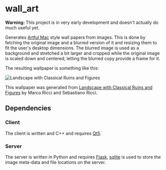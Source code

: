wall\_art
===

**Warning:** This project is in very early development and doesn't actually do much useful yet.

Generates [Artful Mac](http://artfulmac.com/) style wall papers from images. This is done by fetching the original
image and a blurred version of it and resizing them to fit the user's desktop dimensions. The blurred image
is used as a background and stretched a bit larger and cropped while the original image is scaled down
and centered, letting the blurred copy provide a frame for it.

The resulting wallpaper is something like this:

![Landscape with Classical Ruins and Figures](http://i.imgur.com/TrxDEBB.jpg)

This wallpaper was generated from [Landscape with Classical Ruins and Figures](http://www.getty.edu/art/collection/objects/559/marco-ricci-and-sebastiano-ricci-landscape-with-classical-ruins-and-figures-italian-about-1725-1730/) by Marco Ricci and Sebastiano Ricci.

## Dependencies

### Client

The client is written and C++ and requires [Qt5](http://www.qt.io/).

### Server

The server is written in Python and requires [Flask](http://flask.pocoo.org/), [sqlite](https://www.sqlite.org/) is used
to store the image meta-data and file locations on the server.

